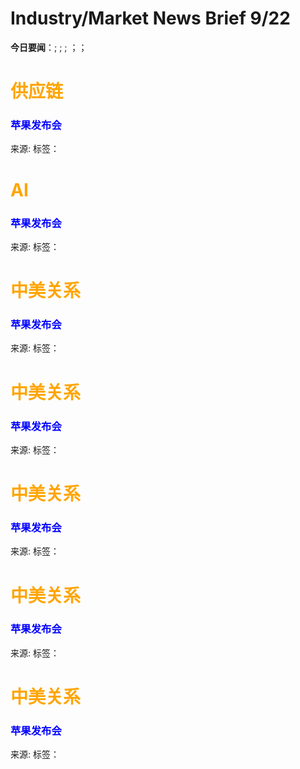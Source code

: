 # Industry/Market News Brief 9/22

**今日要闻**：[](#1); [](#2); [](#3); [](#4)；[](#5)；[](#6)

# <span style="color:Orange;">供应链</span>

<a name="1"></a>

### <span style="color:blue;">苹果发布会</span>



来源: []()
标签：`` `` 

# <span style="color:Orange;">AI</span>

<a name="2"></a>

### <span style="color:blue;">苹果发布会</span>



来源: []()
标签：`` `` 

# <span style="color:Orange;">中美关系</span>

<a name="3"></a>

### <span style="color:blue;">苹果发布会</span>



来源: []()
标签：`` `` 

# <span style="color:Orange;">中美关系</span>

<a name="4"></a>

### <span style="color:blue;">苹果发布会</span>



来源: []()
标签：`` `` 

# <span style="color:Orange;">中美关系</span>

<a name="5"></a>

### <span style="color:blue;">苹果发布会</span>



来源: []()
标签：`` `` 

# <span style="color:Orange;">中美关系</span>

<a name="6"></a>

### <span style="color:blue;">苹果发布会</span>



来源: []()
标签：`` `` 

# <span style="color:Orange;">中美关系</span>

<a name="7"></a>

### <span style="color:blue;">苹果发布会</span>



来源: []()
标签：`` `` 
